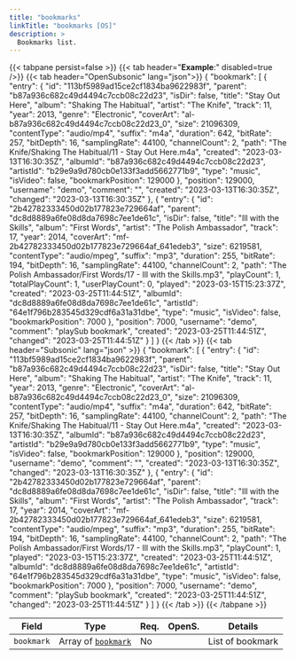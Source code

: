 ```yaml
---
title: "bookmarks"
linkTitle: "bookmarks [OS]"
description: >
  Bookmarks list.
---
```


{{< tabpane persist=false >}}
{{< tab header="**Example**:" disabled=true />}}
{{< tab header="OpenSubsonic" lang="json">}}
{
  "bookmark": [
    {
      "entry": {
        "id": "113bf5989ad15ce2cf1834ba9622983f",
        "parent": "b87a936c682c49d4494c7ccb08c22d23",
        "isDir": false,
        "title": "Stay Out Here",
        "album": "Shaking The Habitual",
        "artist": "The Knife",
        "track": 11,
        "year": 2013,
        "genre": "Electronic",
        "coverArt": "al-b87a936c682c49d4494c7ccb08c22d23_0",
        "size": 21096309,
        "contentType": "audio/mp4",
        "suffix": "m4a",
        "duration": 642,
        "bitRate": 257,
        "bitDepth": 16,
        "samplingRate": 44100,
        "channelCount": 2,
        "path": "The Knife/Shaking The Habitual/11 - Stay Out Here.m4a",
        "created": "2023-03-13T16:30:35Z",
        "albumId": "b87a936c682c49d4494c7ccb08c22d23",
        "artistId": "b29e9a9d780cb0e133f3add5662771b9",
        "type": "music",
        "isVideo": false,
        "bookmarkPosition": 129000
      },
      "position": 129000,
      "username": "demo",
      "comment": "",
      "created": "2023-03-13T16:30:35Z",
      "changed": "2023-03-13T16:30:35Z"
    },
    {
      "entry": {
        "id": "2b42782333450d02b177823e729664af",
        "parent": "dc8d8889a6fe08d8da7698c7ee1de61c",
        "isDir": false,
        "title": "Ill with the Skills",
        "album": "First Words",
        "artist": "The Polish Ambassador",
        "track": 17,
        "year": 2014,
        "coverArt": "mf-2b42782333450d02b177823e729664af_641edeb3",
        "size": 6219581,
        "contentType": "audio/mpeg",
        "suffix": "mp3",
        "duration": 255,
        "bitRate": 194,
        "bitDepth": 16,
        "samplingRate": 44100,
        "channelCount": 2,
        "path": "The Polish Ambassador/First Words/17 - Ill with the Skills.mp3",
        "playCount": 1,
        "totalPlayCount": 1,
        "userPlayCount": 0,
        "played": "2023-03-15T15:23:37Z",
        "created": "2023-03-25T11:44:51Z",
        "albumId": "dc8d8889a6fe08d8da7698c7ee1de61c",
        "artistId": "64e1f796b283545d329cdf6a31a31dbe",
        "type": "music",
        "isVideo": false,
        "bookmarkPosition": 7000
      },
      "position": 7000,
      "username": "demo",
      "comment": "playSub bookmark",
      "created": "2023-03-25T11:44:51Z",
      "changed": "2023-03-25T11:44:51Z"
    }
  ]
}
{{< /tab >}}
{{< tab header="Subsonic" lang="json" >}}
{
  "bookmark": [
    {
      "entry": {
        "id": "113bf5989ad15ce2cf1834ba9622983f",
        "parent": "b87a936c682c49d4494c7ccb08c22d23",
        "isDir": false,
        "title": "Stay Out Here",
        "album": "Shaking The Habitual",
        "artist": "The Knife",
        "track": 11,
        "year": 2013,
        "genre": "Electronic",
        "coverArt": "al-b87a936c682c49d4494c7ccb08c22d23_0",
        "size": 21096309,
        "contentType": "audio/mp4",
        "suffix": "m4a",
        "duration": 642,
        "bitRate": 257,
        "bitDepth": 16,
        "samplingRate": 44100,
        "channelCount": 2,
        "path": "The Knife/Shaking The Habitual/11 - Stay Out Here.m4a",
        "created": "2023-03-13T16:30:35Z",
        "albumId": "b87a936c682c49d4494c7ccb08c22d23",
        "artistId": "b29e9a9d780cb0e133f3add5662771b9",
        "type": "music",
        "isVideo": false,
        "bookmarkPosition": 129000
      },
      "position": 129000,
      "username": "demo",
      "comment": "",
      "created": "2023-03-13T16:30:35Z",
      "changed": "2023-03-13T16:30:35Z"
    },
    {
      "entry": {
        "id": "2b42782333450d02b177823e729664af",
        "parent": "dc8d8889a6fe08d8da7698c7ee1de61c",
        "isDir": false,
        "title": "Ill with the Skills",
        "album": "First Words",
        "artist": "The Polish Ambassador",
        "track": 17,
        "year": 2014,
        "coverArt": "mf-2b42782333450d02b177823e729664af_641edeb3",
        "size": 6219581,
        "contentType": "audio/mpeg",
        "suffix": "mp3",
        "duration": 255,
        "bitRate": 194,
        "bitDepth": 16,
        "samplingRate": 44100,
        "channelCount": 2,
        "path": "The Polish Ambassador/First Words/17 - Ill with the Skills.mp3",
        "playCount": 1,
        "played": "2023-03-15T15:23:37Z",
        "created": "2023-03-25T11:44:51Z",
        "albumId": "dc8d8889a6fe08d8da7698c7ee1de61c",
        "artistId": "64e1f796b283545d329cdf6a31a31dbe",
        "type": "music",
        "isVideo": false,
        "bookmarkPosition": 7000
      },
      "position": 7000,
      "username": "demo",
      "comment": "playSub bookmark",
      "created": "2023-03-25T11:44:51Z",
      "changed": "2023-03-25T11:44:51Z"
    }
  ]
}
{{< /tab >}}
{{< /tabpane >}}

| Field |  Type | Req. | OpenS. | Details |
| --- | --- | --- | --- | --- |
| `bookmark` | Array of [`bookmark`](../bookmark) | No |     | List of bookmark |

